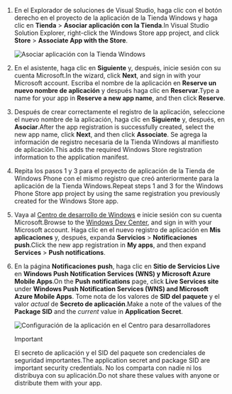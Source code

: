 
1. <span data-ttu-id="31f81-101">En el Explorador de soluciones de Visual Studio, haga clic con el botón derecho en el proyecto de la aplicación de la Tienda Windows y haga clic en **Tienda** > **Asociar aplicación con la Tienda**.</span><span class="sxs-lookup"><span data-stu-id="31f81-101">In Visual Studio Solution Explorer, right-click the Windows Store app project, and click **Store** > **Associate App with the Store**.</span></span>

    ![Asociar aplicación con la Tienda Windows](./media/app-service-mobile-register-wns/notification-hub-associate-win8-app.png)
2. <span data-ttu-id="31f81-103">En el asistente, haga clic en **Siguiente** y, después, inicie sesión con su cuenta Microsoft.</span><span class="sxs-lookup"><span data-stu-id="31f81-103">In the wizard, click **Next**, and sign in with your Microsoft account.</span></span> <span data-ttu-id="31f81-104">Escriba el nombre de la aplicación en **Reserve un nuevo nombre de aplicación** y después haga clic en **Reservar**.</span><span class="sxs-lookup"><span data-stu-id="31f81-104">Type a name for your app in **Reserve a new app name**, and then click **Reserve**.</span></span>
3. <span data-ttu-id="31f81-105">Después de crear correctamente el registro de la aplicación, seleccione el nuevo nombre de la aplicación, haga clic en **Siguiente** y, después, en **Asociar**.</span><span class="sxs-lookup"><span data-stu-id="31f81-105">After the app registration is successfully created, select the new app name, click **Next**, and then click **Associate**.</span></span> <span data-ttu-id="31f81-106">Se agrega la información de registro necesaria de la Tienda Windows al manifiesto de aplicación.</span><span class="sxs-lookup"><span data-stu-id="31f81-106">This adds the required Windows Store registration information to the application manifest.</span></span>
4. <span data-ttu-id="31f81-107">Repita los pasos 1 y 3 para el proyecto de aplicación de la Tienda de Windows Phone con el mismo registro que creó anteriormente para la aplicación de la Tienda Windows.</span><span class="sxs-lookup"><span data-stu-id="31f81-107">Repeat steps 1 and 3 for the Windows Phone Store app project by using the same registration you previously created for the Windows Store app.</span></span>  
5. <span data-ttu-id="31f81-108">Vaya al [Centro de desarrollo de Windows](https://dev.windows.com/en-us/overview) e inicie sesión con su cuenta Microsoft.</span><span class="sxs-lookup"><span data-stu-id="31f81-108">Browse to the [Windows Dev Center](https://dev.windows.com/en-us/overview), and sign in with your Microsoft account.</span></span> <span data-ttu-id="31f81-109">Haga clic en el nuevo registro de aplicación en **Mis aplicaciones** y, después, expanda **Servicios** > **Notificaciones push**.</span><span class="sxs-lookup"><span data-stu-id="31f81-109">Click the new app registration in **My apps**, and then expand **Services** > **Push notifications**.</span></span>
6. <span data-ttu-id="31f81-110">En la página **Notificaciones push**, haga clic en **Sitio de Servicios Live** en **Windows Push Notification Services (WNS) y Microsoft Azure Mobile Apps**.</span><span class="sxs-lookup"><span data-stu-id="31f81-110">On the **Push notifications** page, click **Live Services site** under **Windows Push Notification Services (WNS) and Microsoft Azure Mobile Apps**.</span></span> <span data-ttu-id="31f81-111">Tome nota de los valores de **SID del paquete** y el valor *actual* de **Secreto de aplicación**.</span><span class="sxs-lookup"><span data-stu-id="31f81-111">Make a note of the values of the **Package SID** and the *current*  value in **Application Secret**.</span></span> 

    ![Configuración de la aplicación en el Centro para desarrolladores](./media/app-service-mobile-register-wns/mobile-services-win8-app-push-auth.png)

   > [!IMPORTANT]
   > <span data-ttu-id="31f81-113">El secreto de aplicación y el SID del paquete son credenciales de seguridad importantes.</span><span class="sxs-lookup"><span data-stu-id="31f81-113">The application secret and package SID are important security credentials.</span></span> <span data-ttu-id="31f81-114">No los comparta con nadie ni los distribuya con su aplicación.</span><span class="sxs-lookup"><span data-stu-id="31f81-114">Do not share these values with anyone or distribute them with your app.</span></span>
   >
   >
